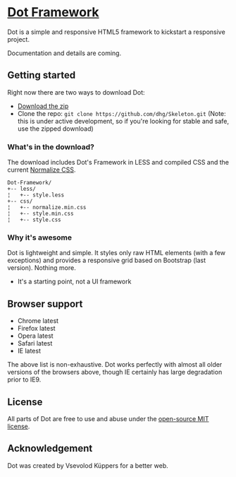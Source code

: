 # [Dot Framework](https://github.com/che3z/Dot-Framework)
Dot is a simple and responsive HTML5 framework to kickstart a responsive project.

Documentation and details are coming.

## Getting started

Right now there are two ways to download Dot:
- [Download the zip](https://github.com/dhg/Skeleton/releases/download/2.0.4/Skeleton-2.0.4.zip)
- Clone the repo: `git clone https://github.com/dhg/Skeleton.git` (Note: this is under active development, so if you're looking for stable and safe, use the zipped download)


### What's in the download?

The download includes Dot's Framework in LESS and compiled CSS and the current [Normalize CSS](https://necolas.github.io/normalize.css/).

```
Dot-Framework/
+-- less/
¦   +-- style.less
+-- css/
¦   +-- normalize.min.css
¦   +-- style.min.css
¦   +-- style.css

```

### Why it's awesome

Dot is lightweight and simple. It styles only raw HTML elements (with a few exceptions) and provides a responsive grid based on Bootstrap (last version). Nothing more.
- It's a starting point, not a UI framework


## Browser support

- Chrome latest
- Firefox latest
- Opera latest
- Safari latest
- IE latest

The above list is non-exhaustive. Dot works perfectly with almost all older versions of the browsers above, though IE certainly has large degradation prior to IE9.


## License

All parts of Dot are free to use and abuse under the [open-source MIT license](https://github.com//LICENSE.md).


## Acknowledgement

Dot was created by Vsevolod Küppers for a better web.
